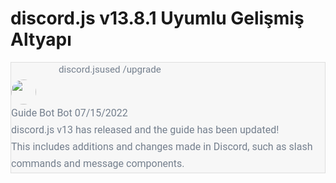 # discord.js v13.8.1 Uyumlu Gelişmiş Altyapı

<div style="background: #F7F7F7; color: #747F8D; font-family: Roboto, sans-serif; font-size: 16px; line-height: 170%; border: 1px solid #DEDEDE">
    <divstyle="display: flex; flex-direction: column; margin: 1em 0; padding: 0.25em 1em 0; color: #2E3338; font-size: 0.9em">
        <div style="display: flex; position: relative; align-items: center; margin-bottom: 4px; padding-left: 56px; box-sizing: border-box color: #4F5660; width: 100%; font-size: 0.95em; line-height: 150%">
            <img class="discord-interaction-author-avatar" src="https://discordjs.guide/assets/discord-avatar-djs.5d8ce4a1.png" style="margin-right: 4px; height: 16px; width: 16px; border-radius: 50%" />
            <span class="discord-author-info discord-interaction-author-info">
                <span class="discord-author-username">discord.js</span>
            </span>
            <span class="discord-interaction-command"> used <span class="discord-interaction-command-name"> /upgrade</span></span>
        </div>
        <div class="discord-message-content">
            <div style="margin-top: 1px; margin-right: 16px; min-width: 40px;"><img src="https://cdn.discordapp.com/embed/avatars/0.png" style="height: 40px; width: 40px; border-radius: 50%" /></div>
            <div class="discord-message-body" style="position: relative; width: 100%">
                <div>
                    <span class="discord-author-info"><span class="discord-author-username">Guide Bot</span><span class="discord-author-bot-tag"> Bot </span></span><span class="discord-message-timestamp">07/15/2022</span>
                </div>
                discord.js v13 has released and the guide has been updated!
                <span class="emoji-container" data-v-21878b72=""><img class="emoji-image" title="tada" src="https://twemoji.maxcdn.com/v/13.1.0/72x72/1f389.png" alt="" data-v-21878b72="" /></span><br data-v-21878b72="" />
                This includes additions and changes made in Discord, such as slash commands and message components.
            </div>
        </div>
    </div>
</div>
